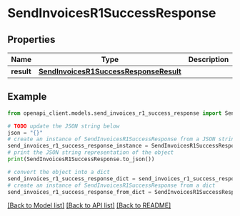 # SendInvoicesR1SuccessResponse


## Properties

Name | Type | Description | Notes
------------ | ------------- | ------------- | -------------
**result** | [**SendInvoicesR1SuccessResponseResult**](SendInvoicesR1SuccessResponseResult.md) |  | 

## Example

```python
from openapi_client.models.send_invoices_r1_success_response import SendInvoicesR1SuccessResponse

# TODO update the JSON string below
json = "{}"
# create an instance of SendInvoicesR1SuccessResponse from a JSON string
send_invoices_r1_success_response_instance = SendInvoicesR1SuccessResponse.from_json(json)
# print the JSON string representation of the object
print(SendInvoicesR1SuccessResponse.to_json())

# convert the object into a dict
send_invoices_r1_success_response_dict = send_invoices_r1_success_response_instance.to_dict()
# create an instance of SendInvoicesR1SuccessResponse from a dict
send_invoices_r1_success_response_from_dict = SendInvoicesR1SuccessResponse.from_dict(send_invoices_r1_success_response_dict)
```
[[Back to Model list]](../README.md#documentation-for-models) [[Back to API list]](../README.md#documentation-for-api-endpoints) [[Back to README]](../README.md)



